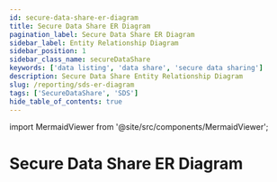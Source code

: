 ```yaml
---
id: secure-data-share-er-diagram
title: Secure Data Share ER Diagram
pagination_label: Secure Data Share ER Diagram
sidebar_label: Entity Relationship Diagram
sidebar_position: 1
sidebar_class_name: secureDataShare
keywords: ['data listing', 'data share', 'secure data sharing']
description: Secure Data Share Entity Relationship Diagram
slug: /reporting/sds-er-diagram
tags: ['SecureDataShare', 'SDS']
hide_table_of_contents: true
---
```


import MermaidViewer from '@site/src/components/MermaidViewer';

# Secure Data Share ER Diagram


<MermaidViewer diagram='erDiagram
    IDENTITY_ACCOUNTS {
        text TENANT_ID "Unique Id for an Organization tenant"
        text ID PK "unique ID of the identity this account is correlated to"
        text DISPLAY_NAME "Human-readable display name of the object"
        timestamp_ntz CREATED_DATE "date when the Identity was created"
        timestamp_ntz UPDATED_DATE "date when the identity was modified"
        text ACCOUNT_ID PK "unique ID of the account"
        text NATIVE_IDENTITY "unique ID of the account generated by the source system"
        text ACCOUNT_DISPLAY_NAME "Human-readable display name of the Account"
        text SOURCE_ID "unique ID of the source this account belongs to"
        text SOURCE_DISPLAY_NAME "display name of the source this account belongs to"
        text SOURCE_TYPE "Type of the Source Ex: Azure Active Directory, Okta etc."
        timestamp_ltz SYNC_DATE "When the row is last synced"
    }
    IDENTITY_ENTITLEMENTS {
        text TENANT_ID "Unique Id for an Organization tenant"
        text ID PK "Unique Id for the identity"
        text DISPLAY_NAME "Human-readable display name of the object"
        timestamp_ntz CREATED_DATE "date when the Identity was created"
        timestamp_ntz UPDATED_DATE "date when the identity was modified"
        text ENTITLEMENT_ID PK "unique ID of the entitlement"
        text SOURCE_DISPLAY_NAME "display name of the source this entitlement belongs to"
        text ENTITLEMENT_ATTRIBUTE "entitlement attribute name"
        text ENTITLEMENT_VALUE "value of the entitlement"
        timestamp_ltz SYNC_DATE "When the row is last synced"
    }
    IDENTITY {
        text TENANT_ID "Unique Id for an Organization tenant"
        text ID PK "Unique Id for the identity"
        text NAME "Name of the Object"
        timestamp_ntz CREATED_DATE "date when the identity was created"
        timestamp_ntz UPDATED_DATE "date when the identity was modified"
        timestamp_ntz DELETED_DATE "date when the identity was deleted"
        text DISPLAY_NAME "Human-readable display name of the object"
        text JOB_TITLE "Job Title assigned to the Identity"
        text LOCATION "Location of the Identity"
        text LOCATION_CODE "Location code of the Identity"
        text DEPARTMENT "Department of the identity"
        text EMAIL "The email address of the identity"
        text MANAGER "manager of the identity"
        text LIFECYCLE_STATE "name of the lifecycle state Ex: Active, leaver, dormant etc."
        timestamp_ntz SYNC_DATE "When the row is last synced"
    }
    IDENTITY_ROLES {
        text TENANT_ID "Unique Id for an Organization tenant"
        text ID PK "Unique Id for the identity"
        text DISPLAY_NAME "Human-readable display name of the object"
        timestamp_ntz CREATED_DATE "date when the Identity was created"
        timestamp_ntz UPDATED_DATE "date when the identity was modified"
        text ROLE_ID PK "Unique Id for the Role"
        text ROLE_NAME "Name of the Role Object"
        text ROLE_DISPLAY_NAME "Human-readable display name of the role"
        timestamp_ntz SYNC_DATE "When the row is last synced"
    }
    IDENTITY_ACCESS_PROFILES {
        text TENANT_ID "Unique Id for an Organization tenant"
        text ID PK "Unique Id for the identity"
        text DISPLAY_NAME "Human-readable display name of the object"
        timestamp_ntz CREATED_DATE "date when the Identity was created"
        timestamp_ntz UPDATED_DATE "date when the identity was modified"
        text ACCESS_PROFILE_ID PK "Unique Id for the Access Profile"
        text ACCESS_PROFILE_NAME "Name of the Access Profile Object"
        text ACCESS_PROFILE_DISPLAY_NAME "Human-readable display name of the Access Profile"
        timestamp_ntz SYNC_DATE "When the row is last synced"
    }
    IDENTITY_APPS {
        text TENANT_ID "Unique Id for an Organization tenant"
        text ID PK "Unique Id for the identity"
        text DISPLAY_NAME "Human-readable display name of the object"
        timestamp_ntz CREATED_DATE "date when the Identity was created"
        timestamp_ntz UPDATED_DATE "date when the identity was modified"
        text APP_ID PK "Unique Id for the APP"
        text APP_DISPLAY_NAME "Human-readable display name of the APP"
        timestamp_ntz SYNC_DATE "When the row is last synced"
    }
    ACCESS_PROFILE {
        text TENANT_ID "Unique Id for an Organization tenant"
        text ID "Unique Id for the Access Profile"
        text NAME "Name of the object in ISC"
        text DISPLAY_NAME "Human-readable display name of the object"
        text DESCRIPTION "Description of the object"
        timestamp_ntz CREATED_DATE "date when the object was created"
        timestamp_ntz UPDATED_DATE "date when the object was modified"
        timestamp_ntz DELETED_DATE "date when the object was deleted"
        text SOURCE_ID "Unique Id of the source or application"
        boolean IS_ASSIGNABLE "To check if the object can be assigned to an Identity"
        array ENTITLEMENTS "List of entitlements associated with the Access Profile"
        text OWNER_IDENTITY_ID "Identity that owns the object"
        timestamp_ltz SYNC_DATE "When the row is last synced"
    }
    ACCESS_REQUEST {
        text TENANT_ID "Unique Id for an Organization tenant"
        text ID "Unique Id for the Access Profile"
        text NAME "Name of the object in ISC"
        timestamp_ntz CREATED_DATE "date when the object was created"
        timestamp_ntz UPDATED_DATE "date when the object was modified"
        timestamp_ntz DELETED_DATE "date when the object was deleted"
        text TARGET_ID "Identity ID whose access is getting updated"
        text REQUESTER_ID "Identity ID who raised this access request"
        timestamp_ntz END_DATE "date when the access request was completed"
        text EXECUTION_STATUS "Execution status at ISC Ex: Completed, Terminated etc."
        text COMPLETION_STATUS "Completion status Ex: Success, Failure etc."
        text PRIORITY "one of low, Normal and high"
        text TYPE " type of access item or Identity items requested"
        timestamp_ltz SYNC_DATE "When the row is last synced"
    }
    CERTIFICATION {
        text TENANT_ID "Unique Id for an Organization tenant"
        text ID "Unique Id for the Certification"
        text NAME "Name of the object in ISC"
        timestamp_ntz CREATED_DATE "date when the object was created"
        timestamp_ntz DELETED_DATE "date when the object was deleted"
        text SOURCE_ID "Unique Id of the source or application"
        text SIGNER_ID "Signer  assigned to the certification"
        text MANAGER_ID "Manager - reviewing the certification"
        text CAMPAIGN_ID "Campaign the certification is Spawned from"
        text ORIGINAL_CERTIFICATION_ID "original certification before reassignment"
        boolean COMPLETE "Status of the certification"
        text PHASE "Current Phase like Active, Staged ,end etc."
        boolean IS_BULK_REASSIGNMENT "Whether the certification is part of a bulk reassignment"
        timestamp_ntz DUE_DATE "when the certification needs to be reviewed"
        timestamp_ntz SIGNED_DATE "when the certification was actually signed"
        timestamp_ntz FINISHED_DATE "when the certification was actually finished"
        timestamp_ntz EXPIRATION_DATE "When the certification will expire"
        timestamp_ltz SYNC_DATE "When the row is last synced"
    }
    ENTITLEMENT {
        text TENANT_ID "Unique Id for an Organization tenant"
        text ID "Unique Id for the Entitlement"
        text DISPLAY_NAME "Human-readable display name of the object"
        text DESCRIPTION "Description of the object"
        timestamp_ntz DELETED_DATE "date when the enitlement was deleted from the source"
        text SOURCE_ID "Unique Id of the source or application"
        text ATTRIBUTE "Attribute name that defines the entitlement"
        text VALUE "Value of the attribute"
        text TYPE "Group, customRole, PermissionSet etc."
        text IS_REQUESTABLE "To check if the object can be requested by other access items"
        text OWNER_IDENTITY_ID "Identity that owns the object"
        timestamp_ltz SYNC_DATE "When the row is last synced"
    }
    ROLE {
        text TENANT_ID "Unique Id for an Organization tenant"
        text ID "Unique Id for the Role"
        text NAME "Name of the object in ISC"
        timestamp_ntz CREATED_DATE "date when the object was created"
        timestamp_ntz UPDATED_DATE "date when the object was modified"
        timestamp_ntz DELETED_DATE "date when the object was deleted"
        text DISPLAY_NAME "Human-readable display name of the object"
        text DESCRIPTION "Description of the object"
        boolean IS_ASSIGNABLE "To check if the object can be assigned to an Identity"
        array INHERITING_ROLES "List of Inheriting roles"
        array ACCESS_PROFILES "List of Access Profiles associated with the Role"
        array ENTITLEMENTS "List of entitlements associated with the Role"
        text OWNER_IDENTITY_ID "Identity that owns the object"
        timestamp_ltz SYNC_DATE "When the row is last synced"
    }
    CERTIFICATION_ITEM {
        text TENANT_ID "Unique Id for an Organization tenant"
        text ID "Unique Id for the certification item"
        timestamp_ntz CREATED_DATE "date when the object was created"
        timestamp_ntz UPDATED_DATE "date when the object was modified"
        timestamp_ntz DELETED_DATE "date when the object was deleted"
        text IDENTITY_ID "Identity to which the access is reviewed for"
        text REVIEWER_ID "Identity who is reviewing the access"
        text ENTITLEMENT_ID "Entitlement that is being reviewed"
        text ROLE_ID "Role that is being reviewed"
        text CERTIFICATION_ID "certification from where the item spawned"
        text ACCOUNT_ID "Account corresponding to the Identity"
        text SOURCE_ID "source or application related to account/entitlement"
        text REVIEWED_ID "Who actually reviewed the access item"
        text REVIEWED_TYPE "What type of access item was reviewed Ex: Account, Role, Entitlement etc."
        text TYPE "Type of certification item Ex: Bundle, Exception, Account Etc."
        text SUB_TYPE "Assocaited Sub_type for each of the type"
        timestamp_ntz COMPLETED_DATE "time the access item certification was completed"
        timestamp_ntz DECISION_DATE "time the decision was submitted on ISC"
        number APPROVED "Whether the item was approved(1) or rejected(0)"
        text STATUS "Status of the certification item"
        text DECISION "Decision taken by reviewer on the access item Ex: Approved, Mitigated, remediated etc."
        boolean BULK "decision made was part of bulk selection"
        boolean REMEDIATED "True when the decision was remediated"
        boolean PRIVILEGED "if any of the access items are privileged"
        text REMEDIATION_ACTION "Assocaited action on remediation"
        timestamp_ntz MITIGATION_EXPIRATION "Time when the decision to mitigate was set to expire"
        text NATIVE_IDENTITY "Identity from the source"
        text INSTANCE "instance"
        boolean ACCOUNT_ONLY "if only account is reviewed without any access items"
        boolean NEW_ACCESS "if the access item is new"
        text POLICY_NAME "Policy if any"
        text CONSTRAINT_NAME "Constraint if any"
        timestamp_ltz SYNC_DATE "When the row is last synced"
    }
    IDENTITY_REQUEST_ITEM {
        text TENANT_ID "Unique Id for an Organization tenant"
        text IDENTITY_REQUEST_ITEM_ID "Unique Id for the identity request item"
        text IDENTITY_REQUEST_ITEM_DISPLAY_NAME "Human-readable display name of the object"
        text IDENTITY_REQUEST_ITEM_NAME "Name of the access item or account"
        text IDENTITY_REQUEST_ITEM_VALUE "Value of corresponding access item or account"
        text OPERATION "What type of operation was performed on the Identity or account"
        number APPROVED "Whether the item was approved(1) or rejected(0)"
        number REJECTED "Whether the item was approved(1) or rejected(0)"
        text PROVISIONING_STATE "Provisioning state Ex: Committed, Pending etc."
        text EXPANSION_CAUSE "Role or ProvisioningPolicy that gets added"
        number RETRIES "Number of retries"
        timestamp_ntz IDENTITY_REQUEST_ITEM_START_DATE "date request has started"
        timestamp_ntz IDENTITY_REQUEST_ITEM_END_DATE "date request has ended"
        timestamp_ntz IDENTITY_REQUEST_ITEM_CREATED_DATE "Initial date when the item is created"
        text APPROVER_ID "Identity ID who approved the item"
        text INSTANCE "specific instance where the account exists"
        text NATIVE_IDENTITY "Identity from the source"
        text ACCESS_REQUEST_ID "unique identifier of the access request"
        text SOURCE_ID "Unique Id of the source or application"
        text ENTITLEMENT_ID "Unique Id for the Entitlement"
        text ROLE_ID "Unique Id for the Role"
        text PROVISIONING_ENGINE "Source or connector used to provision"
        timestamp_ltz SYNC_DATE "When the row is last synced"
    }
    SOURCE {
        text TENANT_ID "Unique Id for an Organization tenant"
        text ID "Unique Id for the Source or application"
        text NAME "Name of the Source or application"
        timestamp_ntz DELETED_DATE "date when the object was deleted"
        text DISPLAY_NAME "Human-readable display name of the object"
        text TYPE "Type of the Source or Application"
        text CONNECTOR "Connector from where the source is created"
        timestamp_ltz SYNC_DATE "When the row is last synced"
    }
    IDENTITY ||--|{ IDENTITY_ACCOUNTS: "has and owns"
    IDENTITY ||--o{ IDENTITY_ENTITLEMENTS: "associated to and owns"
    IDENTITY ||--o{ IDENTITY_ROLES: "associated to and owns"
    IDENTITY ||--o{ IDENTITY_ACCESS_PROFILES: "associated to and owns"
    IDENTITY ||--o{ IDENTITY_APPS: "assocaited with"
    ACCESS_PROFILE ||--o{ IDENTITY_ACCESS_PROFILES: "associated to"
    ACCESS_PROFILE }o--|| IDENTITY: "Owned by"
    ENTITLEMENT ||--o{ ACCESS_PROFILE: "assocaited with"
    ENTITLEMENT ||--o{ IDENTITY_ENTITLEMENTS: "associated to"
    ENTITLEMENT }o--|| IDENTITY: "Owned by"
    ENTITLEMENT ||--o{ ROLE: "assocaited with"
    ROLE ||--o{ IDENTITY_ROLES: "associated to"
    ROLE }o--|| IDENTITY: "Owned by"
    ACCESS_REQUEST ||--|| IDENTITY: "contains - requested by and for"
    CERTIFICATION ||--|{ IDENTITY: "contains"
    CERTIFICATION_ITEM ||--|| IDENTITY: "contains"
    CERTIFICATION_ITEM ||--o| ROLE: "contains"
    CERTIFICATION_ITEM ||--o| ENTITLEMENT: "contains"
    CERTIFICATION ||--|{ CERTIFICATION_ITEM: "contains"
    IDENTITY_REQUEST_ITEM ||--|| IDENTITY: "contains - requested for, reviewed or approved by"
    IDENTITY_REQUEST_ITEM ||--o| ROLE: "contains - add or remove"
    IDENTITY_REQUEST_ITEM ||--o| ENTITLEMENT: "contains - add or remove"
    ACCESS_REQUEST ||--|{ IDENTITY_REQUEST_ITEM: "contains"
    SOURCE ||--|{ IDENTITY_ACCOUNTS: "contains"
    SOURCE ||--|{ ENTITLEMENT: "contains"
    '></MermaidViewer>
